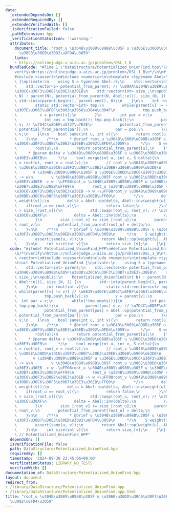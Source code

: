 ```yaml
---
data:
  _extendedDependsOn: []
  _extendedRequiredBy: []
  _extendedVerifiedWith: []
  _isVerificationFailed: false
  _pathExtension: hpp
  _verificationStatusIcon: ':warning:'
  attributes:
    document_title: "root_u \u304B\u3089\u898B\u305F u \u306E\u30DD\u30C6\u30F3\u30B7\
      \u30E3\u30EB\u3092\u8FD4\u3059"
    links:
    - https://onlinejudge.u-aizu.ac.jp/problems/DSL_1_B
  bundledCode: "#line 1 \"DataStructure/Potentialized_UnionFind.hpp\"\n\n\n\n/*\n\
    verify\nhttps://onlinejudge.u-aizu.ac.jp/problems/DSL_1_B\n*/\n\n#include <vector>\n\
    #include <cassert>\n#include <numeric>\n\ntemplate <typename Abel>\nstruct Potentialized_UnionFind\
    \ {\nprivate:\n    using S = typename Abel::S;\n    std::vector<int> parent;\n\
    \    std::vector<S> potential_from_parent; // \u89AA\u304B\u3089\u898B\u305F\u30DD\
    \u30C6\u30F3\u30B7\u30E3\u30EB\n    std::vector<int> size_;\n\npublic:\n    Potentialized_UnionFind(int\
    \ N) : parent(N), potential_from_parent(N, Abel::e()), size_(N, 1) {\n       \
    \ std::iota(parent.begin(), parent.end(), 0);\n    }\n\n    int root(int v){\n\
    \        static std::vector<int> tmp;\n        while(parent[v] != v){ // \u6839\
    \u307E\u3067\u8FBF\u3063\u3066\u3044\u304F\n            tmp.push_back(v);\n  \
    \          v = parent[v];\n        }\n        int par = v;\n        while(!tmp.empty()){\n\
    \            int pos = tmp.back(); tmp.pop_back();\n            parent[pos] =\
    \ v; // \u7D4C\u8DEF\u5727\u7E2E\n            potential_from_parent[pos] = Abel::op(potential_from_parent[pos],\
    \ potential_from_parent[par]);\n            par = pos;\n        }\n        return\
    \ v;\n    }\n\n    bool same(int u, int v){\n        return root(u) == root(v);\n\
    \    }\n\n    /**\n     * @brief root_u \u304B\u3089\u898B\u305F u \u306E\u30DD\
    \u30C6\u30F3\u30B7\u30E3\u30EB\u3092\u8FD4\u3059\n     */\n    S weight(int u){\n\
    \        root(u);\n        return potential_from_parent[u];\n    }\n\n    /**\n\
    \     * @param delta v \u304B\u3089\u898B\u305F u \u306E\u30DD\u30C6\u30F3\u30B7\
    \u30E3\u30EB\n     */\n    bool merge(int u, int v, S delta){\n        int root_u\
    \ = root(u), root_v = root(v);\n        // root_v \u304B\u3089\u898B\u305F root_u\
    \ \u306E\u30DD\u30C6\u30F3\u30B7\u30E3\u30EB\u306B\u5909\u63DB\n        /*\n \
    \       v \u304B\u3089\u898B\u305F u \u306E\u30DD\u30C6\u30F3\u30B7\u30E3\u30EB\
    \ -> w\n        v \u304B\u3089\u898B\u305F root_u \u306E\u30DD\u30C6\u30F3\u30B7\
    \u30E3\u30EB -> w -\uFF08root_u \u304B\u3089\u898B\u305F u \u306E\u30DD\u30C6\u30F3\
    \u30B7\u30E3\u30EB\uFF09\n        root_u \u304B\u3089\u898B\u305F v \u306E\u30DD\
    \u30C6\u30F3\u30B7\u30E3\u30EB -> w +\uFF08root_v \u304B\u3089\u898B\u305F v \u306E\
    \u30DD\u30C6\u30F3\u30B7\u30E3\u30EB\uFF09\n        */\n        delta = Abel::op(delta,\
    \ weight(v));\n        delta = Abel::op(delta, Abel::inv(weight(u)));\n\n    \
    \    if(root_u == root_v){\n            return false;\n        }\n\n        if(size_[root_u]\
    \ > size_[root_v]){\n            std::swap(root_u, root_v); // \u30DE\u30FC\u30B8\
    \u30C6\u30AF\n            delta = Abel::inv(delta);\n            //delta = -delta;\n\
    \        }\n        size_[root_v] += size_[root_u];\n        parent[root_u] =\
    \ root_v;\n        potential_from_parent[root_u] = delta;\n        return true;\n\
    \    }\n\n    /**\n     * @brief v \u304B\u3089\u898B\u305F u \u306E\u30DD\u30C6\
    \u30F3\u30B7\u30E3\u30EB\u3092\u8FD4\u3059\n     */\n    S weight(int u, int v){\n\
    \        assert(same(u, v));\n        return Abel::op(weight(u), Abel::inv(weight(v)));\n\
    \    }\n\n    int size(int v){\n        return size_[v];\n    }\n};\n\n\n"
  code: "#ifndef Potentialized_UnionFind_HPP\n#define Potentialized_UnionFind_HPP\n\
    \n/*\nverify\nhttps://onlinejudge.u-aizu.ac.jp/problems/DSL_1_B\n*/\n\n#include\
    \ <vector>\n#include <cassert>\n#include <numeric>\n\ntemplate <typename Abel>\n\
    struct Potentialized_UnionFind {\nprivate:\n    using S = typename Abel::S;\n\
    \    std::vector<int> parent;\n    std::vector<S> potential_from_parent; // \u89AA\
    \u304B\u3089\u898B\u305F\u30DD\u30C6\u30F3\u30B7\u30E3\u30EB\n    std::vector<int>\
    \ size_;\n\npublic:\n    Potentialized_UnionFind(int N) : parent(N), potential_from_parent(N,\
    \ Abel::e()), size_(N, 1) {\n        std::iota(parent.begin(), parent.end(), 0);\n\
    \    }\n\n    int root(int v){\n        static std::vector<int> tmp;\n       \
    \ while(parent[v] != v){ // \u6839\u307E\u3067\u8FBF\u3063\u3066\u3044\u304F\n\
    \            tmp.push_back(v);\n            v = parent[v];\n        }\n      \
    \  int par = v;\n        while(!tmp.empty()){\n            int pos = tmp.back();\
    \ tmp.pop_back();\n            parent[pos] = v; // \u7D4C\u8DEF\u5727\u7E2E\n\
    \            potential_from_parent[pos] = Abel::op(potential_from_parent[pos],\
    \ potential_from_parent[par]);\n            par = pos;\n        }\n        return\
    \ v;\n    }\n\n    bool same(int u, int v){\n        return root(u) == root(v);\n\
    \    }\n\n    /**\n     * @brief root_u \u304B\u3089\u898B\u305F u \u306E\u30DD\
    \u30C6\u30F3\u30B7\u30E3\u30EB\u3092\u8FD4\u3059\n     */\n    S weight(int u){\n\
    \        root(u);\n        return potential_from_parent[u];\n    }\n\n    /**\n\
    \     * @param delta v \u304B\u3089\u898B\u305F u \u306E\u30DD\u30C6\u30F3\u30B7\
    \u30E3\u30EB\n     */\n    bool merge(int u, int v, S delta){\n        int root_u\
    \ = root(u), root_v = root(v);\n        // root_v \u304B\u3089\u898B\u305F root_u\
    \ \u306E\u30DD\u30C6\u30F3\u30B7\u30E3\u30EB\u306B\u5909\u63DB\n        /*\n \
    \       v \u304B\u3089\u898B\u305F u \u306E\u30DD\u30C6\u30F3\u30B7\u30E3\u30EB\
    \ -> w\n        v \u304B\u3089\u898B\u305F root_u \u306E\u30DD\u30C6\u30F3\u30B7\
    \u30E3\u30EB -> w -\uFF08root_u \u304B\u3089\u898B\u305F u \u306E\u30DD\u30C6\u30F3\
    \u30B7\u30E3\u30EB\uFF09\n        root_u \u304B\u3089\u898B\u305F v \u306E\u30DD\
    \u30C6\u30F3\u30B7\u30E3\u30EB -> w +\uFF08root_v \u304B\u3089\u898B\u305F v \u306E\
    \u30DD\u30C6\u30F3\u30B7\u30E3\u30EB\uFF09\n        */\n        delta = Abel::op(delta,\
    \ weight(v));\n        delta = Abel::op(delta, Abel::inv(weight(u)));\n\n    \
    \    if(root_u == root_v){\n            return false;\n        }\n\n        if(size_[root_u]\
    \ > size_[root_v]){\n            std::swap(root_u, root_v); // \u30DE\u30FC\u30B8\
    \u30C6\u30AF\n            delta = Abel::inv(delta);\n            //delta = -delta;\n\
    \        }\n        size_[root_v] += size_[root_u];\n        parent[root_u] =\
    \ root_v;\n        potential_from_parent[root_u] = delta;\n        return true;\n\
    \    }\n\n    /**\n     * @brief v \u304B\u3089\u898B\u305F u \u306E\u30DD\u30C6\
    \u30F3\u30B7\u30E3\u30EB\u3092\u8FD4\u3059\n     */\n    S weight(int u, int v){\n\
    \        assert(same(u, v));\n        return Abel::op(weight(u), Abel::inv(weight(v)));\n\
    \    }\n\n    int size(int v){\n        return size_[v];\n    }\n};\n\n#endif\
    \ // Potentialized_UnionFind_HPP"
  dependsOn: []
  isVerificationFile: false
  path: DataStructure/Potentialized_UnionFind.hpp
  requiredBy: []
  timestamp: '2024-09-30 23:45:06+09:00'
  verificationStatus: LIBRARY_NO_TESTS
  verifiedWith: []
documentation_of: DataStructure/Potentialized_UnionFind.hpp
layout: document
redirect_from:
- /library/DataStructure/Potentialized_UnionFind.hpp
- /library/DataStructure/Potentialized_UnionFind.hpp.html
title: "root_u \u304B\u3089\u898B\u305F u \u306E\u30DD\u30C6\u30F3\u30B7\u30E3\u30EB\
  \u3092\u8FD4\u3059"
---
```

